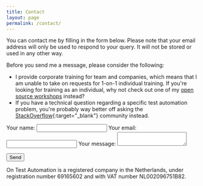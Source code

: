 ```yaml
---
title: Contact
layout: page
permalink: /contact/
---
```

You can contact me by filling in the form below. Please note that your email address will only be used to respond to your query. It will not be stored or used in any other way.

Before you send me a message, please consider the following:

* I provide corporate training for team and companies, which means that I am unable to take on requests for 1-on-1 individual training. If you're looking for training as an individual, why not check out one of my [open source workshops](open-source-workshops.md) instead?
* If you have a technical question regarding a specific test automation problem, you're probably way better off asking the [StackOverflow](https://stackoverflow.com/){:target="_blank"} community instead.

<form
  action="https://formspree.io/mzbjyzrk"
  method="POST"
>
  <label>
    Your name:
    <input type="text" name="name">
  </label>
  <label>
    Your email:
    <input type="text" name="_replyto">
  </label>
  <label>
    Your message:
    <textarea name="message"></textarea>
  </label>

  <button type="submit">Send</button>
</form>

On Test Automation is a registered company in the Netherlands, under registration number 69165602 and with VAT number NL002096751B82.